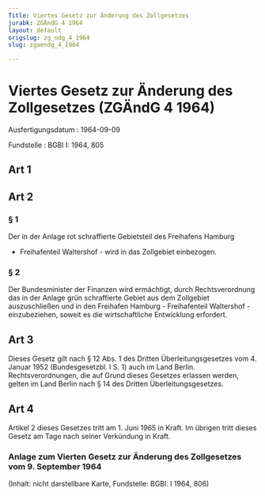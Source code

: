 ```yaml
---
Title: Viertes Gesetz zur Änderung des Zollgesetzes
jurabk: ZGÄndG 4 1964
layout: default
origslug: zg_ndg_4_1964
slug: zgaendg_4_1964

---
```


# Viertes Gesetz zur Änderung des Zollgesetzes (ZGÄndG 4 1964)

Ausfertigungsdatum
:   1964-09-09

Fundstelle
:   BGBl I: 1964, 805



## Art 1



## Art 2



### § 1

Der in der Anlage rot schraffierte Gebietsteil des Freihafens Hamburg
- Freihafenteil Waltershof - wird in das Zollgebiet einbezogen.


### § 2

Der Bundesminister der Finanzen wird ermächtigt, durch
Rechtsverordnung das in der Anlage grün schraffierte Gebiet aus dem
Zollgebiet auszuschließen und in den Freihafen Hamburg - Freihafenteil
Waltershof - einzubeziehen, soweit es die wirtschaftliche Entwicklung
erfordert.


## Art 3

Dieses Gesetz gilt nach § 12 Abs. 1 des Dritten Überleitungsgesetzes
vom 4. Januar 1952 (Bundesgesetzbl. I S. 1) auch im Land Berlin.
Rechtsverordnungen, die auf Grund dieses Gesetzes erlassen werden,
gelten im Land Berlin nach § 14 des Dritten Überleitungsgesetzes.


## Art 4

Artikel 2 dieses Gesetzes tritt am 1. Juni 1965 in Kraft. Im übrigen
tritt dieses Gesetz am Tage nach seiner Verkündung in Kraft.


### Anlage zum Vierten Gesetz zur Änderung des Zollgesetzes vom 9. September 1964

(Inhalt: nicht darstellbare Karte,
Fundstelle: BGBl. I 1964, 806)

